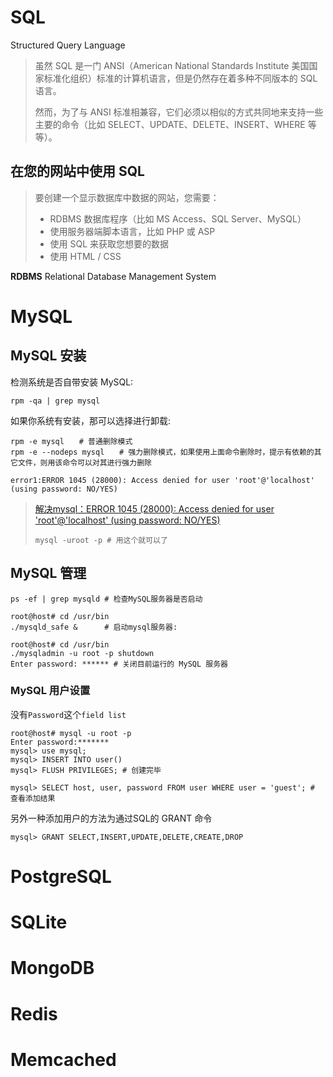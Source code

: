 # SQL

Structured Query Language

> 虽然 SQL 是一门 ANSI（American National Standards Institute 美国国家标准化组织）标准的计算机语言，但是仍然存在着多种不同版本的 SQL 语言。
>
> 然而，为了与 ANSI 标准相兼容，它们必须以相似的方式共同地来支持一些主要的命令（比如 SELECT、UPDATE、DELETE、INSERT、WHERE 等等）。

## 在您的网站中使用 SQL

> 要创建一个显示数据库中数据的网站，您需要：
>
> - RDBMS 数据库程序（比如 MS Access、SQL Server、MySQL）
> - 使用服务器端脚本语言，比如 PHP 或 ASP
> - 使用 SQL 来获取您想要的数据
> - 使用 HTML / CSS

**RDBMS** Relational Database Management System





# MySQL

## MySQL 安装

检测系统是否自带安装 MySQL: 

```shell
rpm -qa | grep mysql
```

如果你系统有安装，那可以选择进行卸载:

```shell
rpm -e mysql　　# 普通删除模式
rpm -e --nodeps mysql　　# 强力删除模式，如果使用上面命令删除时，提示有依赖的其它文件，则用该命令可以对其进行强力删除
```

`error1:ERROR 1045 (28000): Access denied for user 'root'@'localhost' (using password: NO/YES)`

> [解决mysql：ERROR 1045 (28000): Access denied for user 'root'@'localhost' (using password: NO/YES)](https://www.cnblogs.com/winton-nfs/p/12956811.html)
>
> ```shell
> mysql -uroot -p # 用这个就可以了
> ```

## MySQL 管理
```shell
ps -ef | grep mysqld # 检查MySQL服务器是否启动

root@host# cd /usr/bin
./mysqld_safe &      # 启动mysql服务器:

root@host# cd /usr/bin
./mysqladmin -u root -p shutdown
Enter password: ****** # 关闭目前运行的 MySQL 服务器
```

### MySQL 用户设置

没有`Password`这个`field list`

```shell
root@host# mysql -u root -p
Enter password:*******
mysql> use mysql;
mysql> INSERT INTO user()
mysql> FLUSH PRIVILEGES; # 创建完毕

mysql> SELECT host, user, password FROM user WHERE user = 'guest'; # 查看添加结果
```

另外一种添加用户的方法为通过SQL的 GRANT 命令

```shell
mysql> GRANT SELECT,INSERT,UPDATE,DELETE,CREATE,DROP
```



# PostgreSQL





# SQLite





# MongoDB





# Redis



# Memcached











